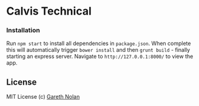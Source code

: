 # Calvis Technical

### Installation

Run `npm start` to install all dependencies in `package.json`. When complete this will automatically trigger `bower install` and then `grunt build` - finally starting an express server. Navigate to `http://127.0.0.1:8000/` to view the app.

## License

MIT License
(c) [Gareth Nolan](http://ie.linkedin.com/in/garethnolan/)